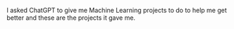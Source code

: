 I asked ChatGPT to give me Machine Learning projects to do to help me get better and these are the projects it gave me.
